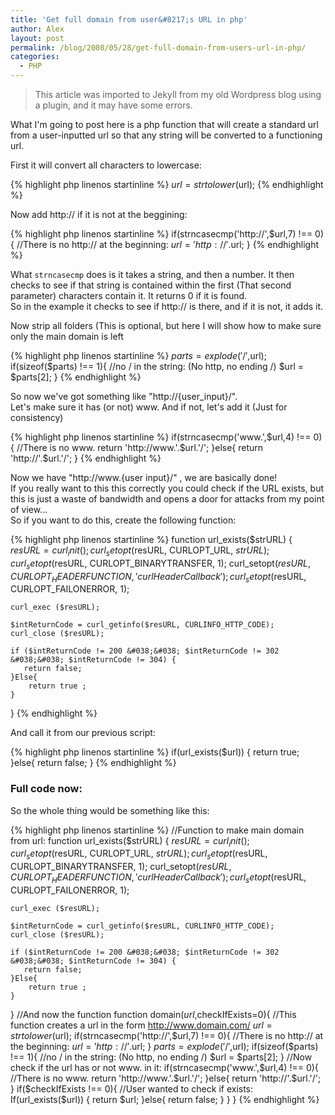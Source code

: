 ```yaml
---
title: 'Get full domain from user&#8217;s URL in php'
author: Alex
layout: post
permalink: /blog/2008/05/28/get-full-domain-from-users-url-in-php/
categories:
  - PHP
---
```

 > This article was imported to Jekyll from my old Wordpress blog using a plugin, and it may have some errors.

What I\'m going to post here is a php function that will create a standard url from a user-inputted url so that any string will be converted to a functioning url.

First it will convert all characters to lowercase:

{% highlight php linenos startinline %}
$url = strtolower($url);
{% endhighlight %}

Now add http:// if it is not at the beggining:

{% highlight php linenos startinline %}
if(strncasecmp('http://',$url,7) !== 0){
	//There is no http:// at the beginning:
	$url = 'http://'.$url;
}
{% endhighlight %}  

What `strncasecmp` does is it takes a string, and then a number. It then checks to see if that string is contained within the first (That second parameter) characters contain it. It returns 0 if it is found.  
So in the example it checks to see if http:// is there, and if it is not, it adds it.

Now strip all folders (This is optional, but here I will show how to make sure only the main domain is left

{% highlight php linenos startinline %}
$parts = explode('/',$url);
if(sizeof($parts) !== 1){
	//no / in the string: (No http, no ending /)
	$url = $parts[2];
}
{% endhighlight %}

So now we\'ve got something like \"http://{user_input}/\".  
Let\'s make sure it has (or not) www. And if not, let\'s add it (Just for consistency)

{% highlight php linenos startinline %}
if(strncasecmp('www.',$url,4) !== 0){
	//There is no www.
	return 'http://www.'.$url.'/';
}else{
	return 'http://'.$url.'/';
}
{% endhighlight %}

Now we have \"http://www.{user input}/\" , we are basically done!  
If you really want to this this correctly you could check if the URL exists, but this is just a waste of bandwidth and opens a door for attacks from my point of view...  
So if you want to do this, create the following function:

{% highlight php linenos startinline %}
function url_exists($strURL) {
    $resURL = curl_init();
    curl_setopt($resURL, CURLOPT_URL, $strURL);
    curl_setopt($resURL, CURLOPT_BINARYTRANSFER, 1);
    curl_setopt($resURL, CURLOPT_HEADERFUNCTION, 'curlHeaderCallback');
    curl_setopt($resURL, CURLOPT_FAILONERROR, 1);

    curl_exec ($resURL);

    $intReturnCode = curl_getinfo($resURL, CURLINFO_HTTP_CODE);
    curl_close ($resURL);

    if ($intReturnCode != 200 &#038;&#038; $intReturnCode != 302 &#038;&#038; $intReturnCode != 304) {
       return false;
    }Else{
        return true ;
    }
} 
{% endhighlight %}

And call it from our previous script:

{% highlight php linenos startinline %}
if(url_exists($url)) {
     return true;
}else{
    return false;
}
{% endhighlight %}

### Full code now: 

So the whole thing would be something like this: 

{% highlight php linenos startinline %}
//Function to make main domain from url:
function url_exists($strURL) {
    $resURL = curl_init();
    curl_setopt($resURL, CURLOPT_URL, $strURL);
    curl_setopt($resURL, CURLOPT_BINARYTRANSFER, 1);
    curl_setopt($resURL, CURLOPT_HEADERFUNCTION, 'curlHeaderCallback');
    curl_setopt($resURL, CURLOPT_FAILONERROR, 1);

    curl_exec ($resURL);

    $intReturnCode = curl_getinfo($resURL, CURLINFO_HTTP_CODE);
    curl_close ($resURL);

    if ($intReturnCode != 200 &#038;&#038; $intReturnCode != 302 &#038;&#038; $intReturnCode != 304) {
       return false;
    }Else{
        return true ;
    }
} 
//And now the function
function domain($url,$checkIfExists=0){
	//This function creates a url in the form http://www.domain.com/
	$url = strtolower($url);
	if(strncasecmp('http://',$url,7) !== 0){
		//There is no http:// at the beginning:
		$url = 'http://'.$url;
	}
	$parts = explode('/',$url);
	if(sizeof($parts) !== 1){
		//no / in the string: (No http, no ending /)
		$url = $parts[2];
	}
	//Now check if the url has or not www. in it:
	if(strncasecmp('www.',$url,4) !== 0){
		//There is no www.
		return 'http://www.'.$url.'/';
	}else{
		return 'http://'.$url.'/';
	}
	if($checkIfExists !== 0){
		//User wanted to check if exists:
		If(url_exists($url)) {
			return $url;
		}else{
			return false;
		}
	}
}
{% endhighlight %}
